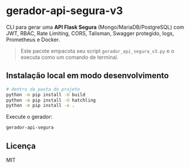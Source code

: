 # gerador-api-segura-v3

CLI para gerar uma **API Flask Segura** (Mongo/MariaDB/PostgreSQL) com JWT, RBAC, Rate Limiting, CORS, Talisman, Swagger protegido, logs, Prometheus e Docker.

> Este pacote empacota seu script `gerador_api_segura_v3.py` e o executa como um comando de terminal.

## Instalação local em modo desenvolvimento

```bash
# dentro da pasta do projeto
python -m pip install -U build
python -m pip install -U hatchling
python -m pip install -e .
```

Execute o gerador:
```bash
gerador-api-segura
```

<!-- ## Publicação no TestPyPI e PyPI

1) **Criar conta e token** (uma vez)
- Crie contas no https://test.pypi.org e https://pypi.org
- Em *Account settings* → *API tokens*, crie um token e **salve** o valor.

2) **Instalar ferramentas**
```bash
python -m pip install -U build twine
```

3) **Gerar artefatos**
```bash
python -m build
# vai criar dist/*.whl e dist/*.tar.gz
```

4) **Subir no TestPyPI (recomendado primeiro)**
```bash
# use o token, formato de usuário: __token__
twine upload --repository testpypi dist/*
# digite o token quando pedir senha ou use TWINE_PASSWORD
```

5) **Instalar do TestPyPI (opcional)**
```bash
python -m pip install --index-url https://test.pypi.org/simple/ --no-deps gerador-api-segura-v3
# ou via pipx para isolar:
pipx install --index-url https://test.pypi.org/simple/ --pip-args='--no-deps' gerador-api-segura-v3
```

6) **Publicar no PyPI**
```bash
twine upload dist/*
```

Depois, qualquer pessoa poderá instalar com:
```bash
pipx install gerador-api-segura-v3
# ou
python -m pip install gerador-api-segura-v3
```

## Personalizações e versão *Pro*
- Refatore o script para uma função `main()` e (opcional) troque `input()` por flags com `argparse` ou `typer`.
- Adicione testes do CLI e CI de publicação automática.
- Use *Semantic Versioning* (ex.: `0.1.0`, `0.2.0`, ...). -->

## Licença
MIT
